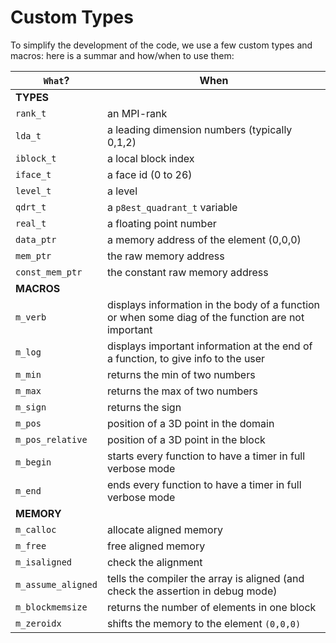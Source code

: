 # Custom Types

To simplify the development of the code, we use a few custom types and macros: here is a summar and how/when to use them:

|`What`? | When
|--------|-----------------------------
| **TYPES**
`rank_t` | an MPI-rank
`lda_t` | a leading dimension numbers (typically 0,1,2)
`iblock_t` | a local block index
`iface_t` | a face id (0 to 26)
`level_t` | a level
`qdrt_t`| a `p8est_quadrant_t` variable
`real_t` | a floating point number
`data_ptr` | a memory address of the element (0,0,0)
`mem_ptr` | the raw memory address
`const_mem_ptr` | the constant raw memory address
| **MACROS** |
`m_verb` | displays information in the body of a function or when some diag of the function are not important
`m_log` | displays important information at the end of a function, to give info to the user
`m_min` | returns the min of two numbers
`m_max` | returns the max of two numbers
`m_sign` | returns the sign
`m_pos` | position of a 3D point in the domain
`m_pos_relative` | position of a 3D point in the block
`m_begin` | starts every function to have a timer in full verbose mode
`m_end` | ends every function to have a timer in full verbose mode
| **MEMORY**
`m_calloc` | allocate aligned memory
`m_free` | free aligned memory
`m_isaligned` | check the alignment
`m_assume_aligned` | tells the compiler the array is aligned (and check the assertion in debug mode)
`m_blockmemsize` | returns the number of elements in one block
`m_zeroidx` | shifts the memory to the element `(0,0,0)`
